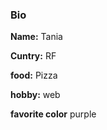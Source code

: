 ### Bio

**Name:** Tania

**Cuntry:** RF

**food:** Pizza

**hobby:** web

**favorite color** purple
